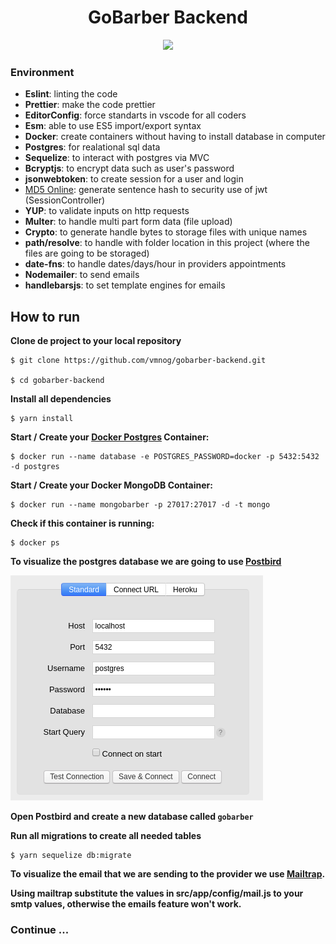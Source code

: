 <h1 align="center">GoBarber Backend</h1>
<p align="center">
<img src="https://skylab.rocketseat.com.br/api/files/1579617211528.svg">
</p>

### Environment

- <b>Eslint</b>: linting the code
- <b>Prettier</b>: make the code prettier
- <b>EditorConfig</b>: force standarts in vscode for all coders
- <b>Esm</b>: able to use ES5 import/export syntax
- <b>Docker</b>: create containers without having to install database in computer
- <b>Postgres</b>: for realational sql data
- <b>Sequelize</b>: to interact with postgres via MVC
- <b>Bcryptjs</b>: to encrypt data such as user's password
- <b>jsonwebtoken</b>: to create session for a user and login
- <a href="https://www.md5online.org/">MD5 Online</a>: generate sentence hash to security use of jwt (SessionController)
- <b>YUP</b>: to validate inputs on http requests
- <b>Multer</b>: to handle multi part form data (file upload)
- <b>Crypto</b>: to generate handle bytes to storage files with unique names
- <b>path/resolve</b>: to handle with folder location in this project (where the files are going to be storaged)
- <b>date-fns</b>: to handle dates/days/hour in providers appointments
- <b>Nodemailer</b>: to send emails
- <b>handlebarsjs</b>: to set template engines for emails

## How to run

<b> Clone de project to your local repository </b>

```
$ git clone https://github.com/vmnog/gobarber-backend.git

$ cd gobarber-backend

```

<b> Install all dependencies </b>

```
$ yarn install
```

<b>Start / Create your <a href="https://hub.docker.com/_/postgres">Docker Postgres</a> Container:</b>

```
$ docker run --name database -e POSTGRES_PASSWORD=docker -p 5432:5432 -d postgres
```

<b>Start / Create your Docker MongoDB Container:</b>

```
$ docker run --name mongobarber -p 27017:27017 -d -t mongo

```

<b>Check if this container is running:</b>

```
$ docker ps
```

<b>To visualize the postgres database we are going to use <a href="https://www.electronjs.org/apps/postbird">Postbird</a> </b>

![](assets/postbird_login.png)

<b>Open Postbird and create a new database called `gobarber` </b>

<b>Run all migrations to create all needed tables</b>

```
$ yarn sequelize db:migrate
```

<b> To visualize the email that we are sending to the provider we use <a href="https://mailtrap.io">Mailtrap</a>.

Using mailtrap substitute the values in src/app/config/mail.js to your smtp values, otherwise the emails feature won't work.

### Continue ...
